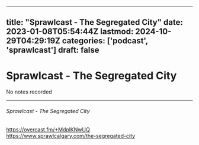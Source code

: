 
---
title: "Sprawlcast - The Segregated City"
date: 2023-01-08T05:54:44Z
lastmod: 2024-10-29T04:29:19Z
categories: ['podcast', 'sprawlcast']
draft: false
---


# Sprawlcast - The Segregated City

No notes recorded
- - -
###### Sprawlcast - The Segregated City

https://overcast.fm/+MdplKNwUQ  
https://www.sprawlcalgary.com/the-segregated-city

<!-- #public #podcast #sprawlcast -->

<!-- {BearID:9CC184F6-5B21-463E-AE44-B4B16C069CCF-28016-00002D97E7176A8C} -->
